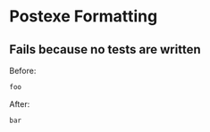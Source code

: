 <!-- gen:mayoverwrite -->
# Postexe Formatting

## Fails because no tests are written

Before:
```ruby
foo
```

After:
```ruby
bar
```
